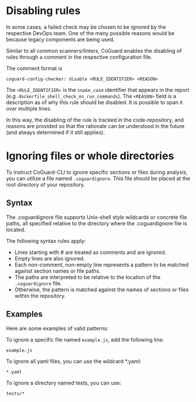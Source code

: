 # Disabling rules

In some cases, a failed check may be chosen to be ignored by the
respective DevOps team. One of the many possible reasons would be
because legacy components are being used.

Similar to all common scanners/linters, CoGuard enables the disabling
of rules through a comment in the respective configuration file.

The comment format is

```
coguard-config-checker: disable <RULE_IDENTIFIER> <REASON>
```

The `<RULE_IDENTIFIER>` is the `snake_case` identifier that appears in
the report (e.g. `dockerfile_shell_check_on_run_commands`). The
`<REASON>` field is a description as of why this rule should be
disabled. It is possible to span it over multiple lines.

In this way, the disabling of the rule is tracked in the
code-repository, and reasons are provided so that the rationale can be
understood in the future (and always determined if it still applies).

# Ignoring files or whole directories

To instruct CoGuard-CLI to ignore specific sections or files during
analysis, you can utilize a file named `.coguardignore`. This file
should be placed at the root directory of your repository.

## Syntax

The .coguardignore file supports Unix-shell style wildcards or concrete file paths, all specified relative to the directory where the .coguardignore file is located.

The following syntax rules apply:

- Lines starting with # are treated as comments and are ignored.
- Empty lines are also ignored.
- Each non-comment, non-empty line represents a pattern to be matched against section names or file paths.
- The paths are interpreted to be relative to the location of the
  `.coguardignore` file.
- Otherwise, the pattern is matched against the names of sections or files within the repository.

## Examples

Here are some examples of valid patterns:

To ignore a specific file named `example.js`, add the following line:

```
example.js
```

To ignore all yaml files, you can use the wildcard *.yaml:

```
*.yaml
```

To ignore a directory named tests, you can use:

```
tests/*
```

